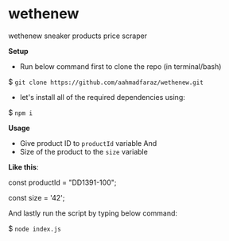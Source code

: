 # wethenew
wethenew sneaker products price scraper

**Setup**

* Run below command first to clone the repo (in terminal/bash)

$ `git clone https://github.com/aahmadfaraz/wethenew.git`

* let's install all of the required dependencies using:

$ `npm i`


**Usage**

* Give product ID to `productId` variable And
* Size of the product to the `size` variable

**Like this**:

const productId = "DD1391-100";

const size = '42';

And lastly run the script by typing below command:

$ `node index.js`

